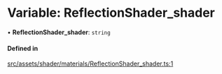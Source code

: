 # Variable: ReflectionShader\_shader

• **ReflectionShader\_shader**: `string`

#### Defined in

[src/assets/shader/materials/ReflectionShader_shader.ts:1](https://github.com/Orillusion/orillusion/blob/main/src/assets/shader/materials/ReflectionShader_shader.ts#L1)
